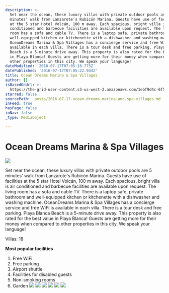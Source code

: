 ```yaml
---
description: >-
  Set near the ocean, these luxury villas with private outdoor pools are 5
  minutes’ walk from Lanzarote’s Rubicón Marina. Guests have use of facilities
  at the 5 star Hotel Volcán, 100 m away. Each spacious, bright villa is air
  conditioned and barbecue facilities are available upon request. The living
  room has a sofa and cable TV. There is a laptop safe, private bathroom and
  well-equipped kitchen or kitchenette with a dishwasher and washing machine.
  OceanDreams Marina & Spa Villages has a concierge service and free WiFi is
  available in each villa. There is a tour desk and free parking. Playa Blanca
  Beach is a 5-minute drive away. This property is also rated for the best value
  in Playa Blanca! Guests are getting more for their money when compared to
  other properties in this city. We speak your language!
dateModified: '2016-07-17T07:05:18.775Z'
datePublished: '2016-07-17T07:05:22.944Z'
title: Ocean Dreams Marina & Spa Villages
author: []
isBasedOnUrl: >-
  https://the-grid-user-content.s3-us-west-2.amazonaws.com/1ebf9d4c-6f58-439e-96c1-0f44cdfb4149.jpg
starred: false
sourcePath: _posts/2016-07-17-ocean-dreams-marina-and-spa-villages.md
inFeed: true
hasPage: false
inNav: false
_type: MediaObject

---
```

# Ocean Dreams Marina & Spa Villages
![](https://the-grid-user-content.s3-us-west-2.amazonaws.com/1ebf9d4c-6f58-439e-96c1-0f44cdfb4149.jpg)

Set near the ocean, these luxury villas with private outdoor pools are 5 minutes' walk from Lanzarote's Rubicón Marina. Guests have use of facilities at the 5 star Hotel Volcán, 100 m away. Each spacious, bright villa is air conditioned and barbecue facilities are available upon request. The living room has a sofa and cable TV. There is a laptop safe, private bathroom and well-equipped kitchen or kitchenette with a dishwasher and washing machine. OceanDreams Marina & Spa Villages has a concierge service and free WiFi is available in each villa. There is a tour desk and free parking. Playa Blanca Beach is a 5-minute drive away. This property is also rated for the best value in Playa Blanca! Guests are getting more for their money when compared to other properties in this city. We speak your language!

Villas: 18

**Most popular facilities**

1. Free WiFi
2. Free parking
3. Airport shuttle
4. Facilities for disabled guests
5. Non-smoking rooms
6. Garden
![](https://the-grid-user-content.s3-us-west-2.amazonaws.com/b4d5c4c1-73d8-4830-ac11-9b30c7a5b7cf.jpg)
![](https://the-grid-user-content.s3-us-west-2.amazonaws.com/552e9a03-8c22-45ca-813d-c60e94a5e036.jpg)
![](https://the-grid-user-content.s3-us-west-2.amazonaws.com/324b0558-ccac-4612-a66f-d613b2194082.jpg)
![](https://the-grid-user-content.s3-us-west-2.amazonaws.com/d7069579-0436-4036-90d4-38e3724e4fdd.jpg)
![](https://the-grid-user-content.s3-us-west-2.amazonaws.com/06c4be2c-420d-4f94-b77c-f558bd0b5040.jpg)
![](https://the-grid-user-content.s3-us-west-2.amazonaws.com/f88cf342-7033-48ea-9c1c-c92ea118d039.jpg)